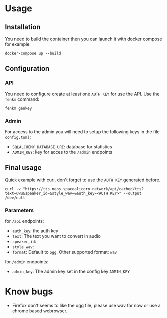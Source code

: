 # Usage

## Installation

You need to build the container then you can launch it with docker compose for example:

```
docker-compose up --build
```

## Configuration

### API

You need to configure create at least one `AUTH KEY` for use the API. Use the `fenkm` command:

```
fenkm genkey
```

### Admin

For access to the admin you will need to setup the following keys in the file `config.toml`:

- `SQLALCHEMY_DATABASE_URI`: database for statistics
- `ADMIN_KEY`: key for acces to the `/admin` endpoints

## Final usage

Quick example with curl, don't forget to use the `AUTH KEY` generated before.

```
curl -v "https://tts.neos.spacealicorn.network/api/cached/tts?text=uwu&speaker_id=&style_wav=&auth_key=<AUTH KEY>" --output /dev/null
```

### Parameters

for `/api` endpoints:

- `auth_key`: the auth key
- `text`: The text you want to convert in audio
- `speaker_id`:
- `style_wav`:
- `format`: Default to `ogg`. Other supported format: `wav`

for `/admin` endpoints:

- `admin_key`: The admin key set in the config key `ADMIN_KEY`

# Know bugs

- Firefox don't seems to like the ogg file, please use wav for now or use a chrome based webrowser.
